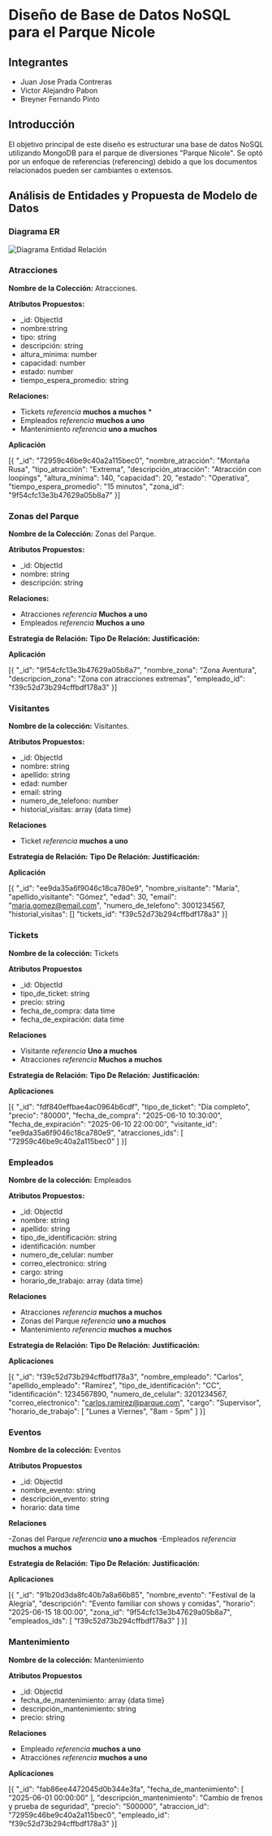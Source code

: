 # Diseño de Base de Datos NoSQL para el Parque Nicole

## Integrantes

* Juan Jose Prada Contreras
* Victor Alejandro Pabon
* Breyner Fernando Pinto

## Introducción

El objetivo principal de este diseño es estructurar una base de datos NoSQL utilizando MongoDB para el parque de diversiones "Parque Nicole". Se optó por un enfoque de referencias (referencing) debido a que los documentos relacionados pueden ser cambiantes o extensos.

## Análisis de Entidades y Propuesta de Modelo de Datos

### Diagrama ER

![Diagrama Entidad Relación](DiagramaER.jpg)

### Atracciones

**Nombre de la Colección:** Atracciones.

**Atributos Propuestos:**

- _id: ObjectId
- nombre:string
- tipo: string
- descripción: string
- altura_minima: number
- capacidad: number
- estado: number
- tiempo_espera_promedio: string

**Relaciones:**

- Tickets *referencia* **muchos a muchos** *
- Empleados *referencia* **muchos a uno**
- Mantenimiento *referencia* **uno a muchos**

**Aplicación**

[{
  "_id": "72959c46be9c40a2a115bec0",
  "nombre_atracción": "Montaña Rusa",
  "tipo_atracción": "Extrema",
  "descripción_atracción": "Atracción con loopings",
  "altura_mínima": 140,
  "capacidad": 20,
  "estado": "Operativa",
  "tiempo_espera_promedio": "15 minutos",
  "zona_id": "9f54cfc13e3b47629a05b8a7"
}]

### Zonas del Parque

**Nombre de la Colección:** Zonas del Parque.

**Atributos Propuestos:**

- _id: ObjectId
- nombre: string
- descripción: string

**Relaciones:**

- Atracciones *referencia* **Muchos a uno**
- Empleados *referencia* **Muchos a uno**

**Estrategia de Relación:**
**Tipo De Relación:**
**Justificación:** 

**Aplicación**

[{
  "_id": "9f54cfc13e3b47629a05b8a7",
  "nombre_zona": "Zona Aventura",
  "descripcion_zona": "Zona con atracciones extremas",
  "empleado_id": "f39c52d73b294cffbdf178a3"
}]

### Visitantes

**Nombre de la colección:** Visitantes.

**Atributos Propuestos:**

- _id: ObjectId
- nombre: string
- apellido: string
- edad: number
- email: string
- numero_de_telefono: number
- historial_visitas: array {data time}

**Relaciones**

- Ticket *referencia* **muchos a uno**

**Estrategia de Relación:**
**Tipo De Relación:**
**Justificación:** 

**Aplicación**

[{
  "_id": "ee9da35a6f9046c18ca780e9",
  "nombre_visitante": "María",
  "apellido_visitante": "Gómez",
  "edad": 30,
  "email": "maria.gomez@email.com",
  "numero_de_telefono": 3001234567,
  "historial_visitas": []
  "tickets_id": "f39c52d73b294cffbdf178a3"
}]

### Tickets

**Nombre de la colección:** Tickets

**Atributos Propuestos**

- _id: ObjectId
- tipo_de_ticket: string
- precio: string
- fecha_de_compra: data time
- fecha_de_expiración: data time

**Relaciones**

- Visitante *referencia* **Uno a muchos**
- Atracciones *referencia* **Muchos a muchos**

**Estrategia de Relación:**
**Tipo De Relación:**
**Justificación:** 

**Aplicaciones**

[{
  "_id": "fdf840effbae4ac0964b6cdf",
  "tipo_de_ticket": "Día completo",
  "precio": "80000",
  "fecha_de_compra": "2025-06-10 10:30:00",
  "fecha_de_expiración": "2025-06-10 22:00:00",
  "visitante_id": "ee9da35a6f9046c18ca780e9",
  "atracciones_ids": [
    "72959c46be9c40a2a115bec0"
  ]
}]

### Empleados

**Nombre de la colección:** Empleados

**Atributos Propuestos:**

- _id: ObjectId
- nombre: string
- apellido: string
- tipo_de_identificación: string
- identificación: number
- numero_de_celular: number
- correo_electronico: string
- cargo: string
- horario_de_trabajo: array {data time}

**Relaciones**

- Atracciones *referencia* **muchos a muchos**
- Zonas del Parque *referencia* **uno a muchos**
- Mantenimiento *referencia* **muchos a muchos**

**Estrategia de Relación:**
**Tipo De Relación:**
**Justificación:** 

**Aplicaciones**

[{
  "_id": "f39c52d73b294cffbdf178a3",
  "nombre_empleado": "Carlos",
  "apellido_empleado": "Ramírez",
  "tipo_de_identificación": "CC",
  "identificación": 1234567890,
  "numero_de_celular": 3201234567,
  "correo_electronico": "carlos.ramirez@parque.com",
  "cargo": "Supervisor",
  "horario_de_trabajo": [
    "Lunes a Viernes",
    "8am - 5pm"
  ]
}]

### Eventos

**Nombre de la colección:** Eventos

**Atributos Propuestos**

- _id: ObjectId
- nombre_evento: string
- descripción_evento: string
- horario: data time

**Relaciones**

-Zonas del Parque *referencia* **uno a muchos**
-Empleados *referencia* **muchos a muchos**

**Estrategia de Relación:**
**Tipo De Relación:**
**Justificación:** 

**Aplicaciones**

[{
  "_id": "91b20d3da8fc40b7a8a66b85",
  "nombre_evento": "Festival de la Alegría",
  "descripción": "Evento familiar con shows y comidas",
  "horario": "2025-06-15 18:00:00",
  "zona_id": "9f54cfc13e3b47629a05b8a7",
  "empleados_ids": [
    "f39c52d73b294cffbdf178a3"
  ]
}]

### Mantenimiento

**Nombre de la colección:** Mantenimiento

**Atributos Propuestos**

- _id: ObjectId
- fecha_de_mantenimiento: array {data time}
- descripción_mantenimiento: string
- precio: string

**Relaciones**

- Empleado *referencia* **muchos a uno**
- Atracciónes *referencia* **muchos a uno**


**Aplicaciones**

[{
  "_id": "fab86ee4472045d0b344e3fa",
  "fecha_de_mantenimiento": [
    "2025-06-01 00:00:00"
  ],
  "descripción_mantenimiento": "Cambio de frenos y prueba de seguridad",
  "precio": "500000",
  "atraccion_id": "72959c46be9c40a2a115bec0",
  "empleado_id": "f39c52d73b294cffbdf178a3"
}] 